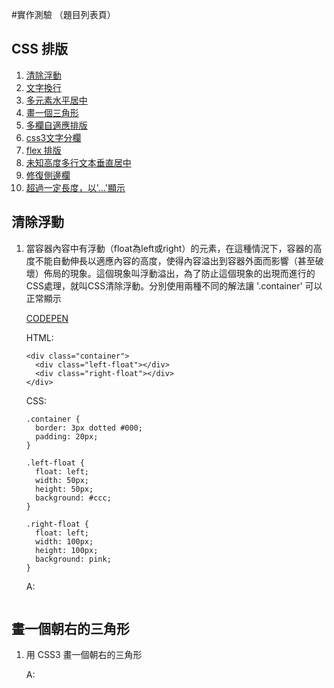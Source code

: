 #實作測驗 （題目列表頁）


## CSS 排版

  1. [清除浮動](#clear)
  1. [文字換行](#wordwrap)
  1. [多元素水平居中](#aligncenter)
  1. [畫一個三角形](#triangle)
  1. [多欄自適應排版](#boxflex)
  1. [css3文字分欄](#column)
  1. [flex 排版](#flexbox)
  1. [未知高度多行文本垂直居中](#js)
  1. [修復側邊欄](#fix)
  1. [超過一定長度，以'...'顯示](#fix)


## <a name='clear'>清除浮動</a>

 1. 當容器內容中有浮動（float為left或right）的元素，在這種情況下，容器的高度不能自動伸長以適應內容的高度，使得內容溢出到容器外面而影響（甚至破壞）佈局的現象。這個現象叫浮動溢出，為了防止這個現象的出現而進行的CSS處理，就叫CSS清除浮動。分別使用兩種不同的解法讓 '.container' 可以正常顯示

    [CODEPEN](http://codepen.io/djjd/pen/KdzLqr)
    
    HTML:
    ```
    <div class="container">
      <div class="left-float"></div>
      <div class="right-float"></div>
    </div>
    ```
    
    CSS:
    ```
    .container {
      border: 3px dotted #000;
      padding: 20px;
    }

    .left-float {
      float: left;
      width: 50px;
      height: 50px;
      background: #ccc;
    }

    .right-float {
      float: left;
      width: 100px;
      height: 100px;
      background: pink;
    }

    ```

    A:
    ```
    ```

## <a name='clear'>畫一個朝右的三角形</a>

 1. 用 CSS3 畫一個朝右的三角形

    A:
    ```
    ```



